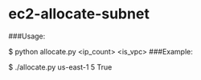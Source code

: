 # ec2-allocate-subnet
###Usage: 

  $ python allocate.py <region> <ip_count> <is_vpc>
###Example:

  $ ./allocate.py us-east-1 5 True
